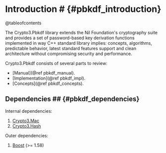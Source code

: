 # Introduction # {#pbkdf_introduction}

@tableofcontents

The Crypto3.Pbkdf library extends the Nil Foundation's cryptography suite and provides a set of password-based key
 derivation functions implemented in way C++ standard library implies: concepts, algorithms, predictable behavior, latest standard features support and clean architecture without compromising security and performance.
 
Crypto3.Pbkdf consists of several parts to review:
* [Manual](@ref pbkdf_manual).
* [Implementation](@ref pbkdf_impl).
* [Concepts](@ref pbkdf_concepts).

## Dependencies ## {#pbkdf_dependencies}

Internal dependencies:

1. [Crypto3.Mac](https://github.com/nilfoundation/block.git)
2. [Crypto3.Hash](https://github.com/nilfoundation/hash.git)

Outer dependencies:
1. [Boost](https://boost.org) (>= 1.58)